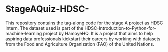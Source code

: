 # StageAQuiz-HDSC-
This repository contains the tag-along code for the stage A project as HDSC Intern. The dataset used is part of the HDSC-Introduction-to-Python-for-machine-learning project by HamoyeHQ. It is a project that aims to help aspiring data professionals kickstart their careers by working with datasets from the Food and Agriculture Organization (FAO) of the United Nations.
